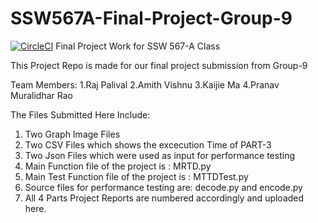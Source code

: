 # SSW567A-Final-Project-Group-9
[![CircleCI](https://dl.circleci.com/status-badge/img/gh/rpalival/SSW567A-Final-Project-Group-9/tree/main.svg?style=svg)](https://dl.circleci.com/status-badge/redirect/gh/rpalival/SSW567A-Final-Project-Group-9/tree/main)
Final Project Work for SSW 567-A Class

This Project Repo is made for our final project submission from Group-9

Team Members:
1.Raj Palival
2.Amith Vishnu
3.Kaijie Ma
4.Pranav Muralidhar Rao


The Files Submitted Here Include:
1. Two Graph Image Files
2. Two CSV Files which shows the excecution Time of PART-3
3. Two Json Files which were used as input for performance testing
4. Main Function file of the project is : MRTD.py
5. Main Test Function file of the project is : MTTDTest.py
6. Source files for performance testing are: decode.py and encode.py
7. All 4 Parts Project Reports are numbered accordingly and uploaded here.
